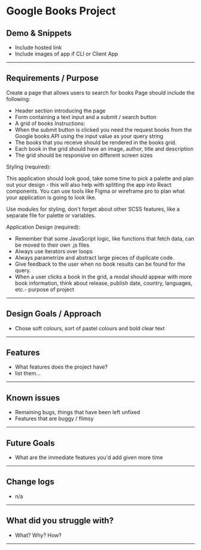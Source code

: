 # Google Books Project

## Demo & Snippets

-   Include hosted link
-   Include images of app if CLI or Client App

---

## Requirements / Purpose

Create a page that allows users to search for books Page should include the following:

- Header section introducing the page
- Form containing a text input and a submit / search button
- A grid of books Instructions:
- When the submit button is clicked you need the request books from the Google books API using the input value as your query string
- The books that you receive should be rendered in the books grid.
- Each book in the grid should have an image, author, title and description
- The grid should be responsive on different screen sizes

Styling (required):

This application should look good, take some time to pick a palette and plan out your design - this will also help with splitting the app into React components. You can use tools like Figma or wireframe pro to plan what your application is going to look like.

Use modules for styling, don't forget about other SCSS features, like a separate file for palette or variables.

Application Design (required):

- Remember that some JavaScript logic, like functions that fetch data, can be moved to their own .js files
- Always use iterators over loops
- Always parametrize and abstract large pieces of duplicate code.
- Give feedback to the user when no book results can be found for the query.
- When a user clicks a book in the grid, a modal should appear with more book information, think about release, publish date, country, languages, etc.-   purpose of project

---

## Design Goals / Approach

-   Chose soft colours, sort of pastel colours and bold clear text

---

## Features

-   What features does the project have?
-   list them...

---

## Known issues

-   Remaining bugs, things that have been left unfixed
-   Features that are buggy / flimsy

---

## Future Goals

-   What are the immediate features you'd add given more time

---

## Change logs

- n/a

---

## What did you struggle with?

-   What? Why? How?

---

